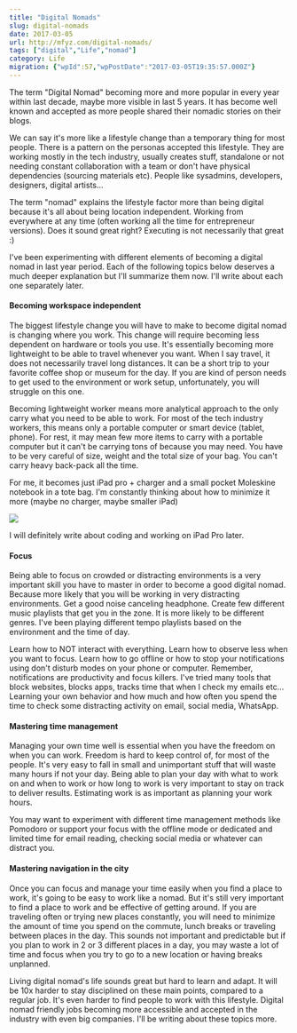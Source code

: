 ```yaml
---
title: "Digital Nomads"
slug: digital-nomads
date: 2017-03-05
url: http://mfyz.com/digital-nomads/
tags: ["digital","Life","nomad"]
category: Life
migration: {"wpId":57,"wpPostDate":"2017-03-05T19:35:57.000Z"}
---
```


The term "Digital Nomad" becoming more and more popular in every year within last decade, maybe more visible in last 5 years. It has become well known and accepted as more people shared their nomadic stories on their blogs.

We can say it's more like a lifestyle change than a temporary thing for most people. There is a pattern on the personas accepted this lifestyle. They are working mostly in the tech industry, usually creates stuff, standalone or not needing constant collaboration with a team or don't have physical dependencies (sourcing materials etc). People like sysadmins, developers, designers, digital artists...

The term "nomad" explains the lifestyle factor more than being digital because it's all about being location independent. Working from everywhere at any time (often working all the time for entrepreneur versions). Does it sound great right? Executing is not necessarily that great :)

I've been experimenting with different elements of becoming a digital nomad in last year period. Each of the following topics below deserves a much deeper explanation but I'll summarize them now. I'll write about each one separately later.

#### Becoming workspace independent

The biggest lifestyle change you will have to make to become digital nomad is changing where you work. This change will require becoming less dependent on hardware or tools you use. It's essentially becoming more lightweight to be able to travel whenever you want. When I say travel, it does not necessarily travel long distances. It can be a short trip to your favorite coffee shop or museum for the day. If you are kind of person needs to get used to the environment or work setup, unfortunately, you will struggle on this one.

Becoming lightweight worker means more analytical approach to the only carry what you need to be able to work. For most of the tech industry workers, this means only a portable computer or smart device (tablet, phone). For rest, it may mean few more items to carry with a portable computer but it can't be carrying tons of because you may need. You have to be very careful of size, weight and the total size of your bag. You can't carry heavy back-pack all the time.

For me, it becomes just iPad pro + charger and a small pocket Moleskine notebook in a tote bag. I'm constantly thinking about how to minimize it more (maybe no charger, maybe smaller iPad)

![](/images/archive/en/2020/05/ipad-tote-bag_onapnj.jpg?fit=1000%2C750&ssl=1)

I will definitely write about coding and working on iPad Pro later.

#### Focus

Being able to focus on crowded or distracting environments is a very important skill you have to master in order to become a good digital nomad. Because more likely that you will be working in very distracting environments. Get a good noise canceling headphone. Create few different music playlists that get you in the zone. It is more likely to be different genres. I've been playing different tempo playlists based on the environment and the time of day.

Learn how to NOT interact with everything. Learn how to observe less when you want to focus. Learn how to go offline or how to stop your notifications using don't disturb modes on your phone or computer. Remember, notifications are productivity and focus killers. I've tried many tools that block websites, blocks apps, tracks time that when I check my emails etc... Learning your own behavior and how much and how often you spend the time to check some distracting activity on email, social media, WhatsApp.

#### Mastering time management

Managing your own time well is essential when you have the freedom on when you can work. Freedom is hard to keep control of, for most of the people. It's very easy to fall in small and unimportant stuff that will waste many hours if not your day. Being able to plan your day with what to work on and when to work or how long to work is very important to stay on track to deliver results. Estimating work is as important as planning your work hours.

You may want to experiment with different time management methods like Pomodoro or support your focus with the offline mode or dedicated and limited time for email reading, checking social media or whatever can distract you.

#### Mastering navigation in the city

Once you can focus and manage your time easily when you find a place to work, it's going to be easy to work like a nomad. But it's still very important to find a place to work and be effective of getting around. If you are traveling often or trying new places constantly, you will need to minimize the amount of time you spend on the commute, lunch breaks or traveling between places in the day. This sounds not important and predictable but if you plan to work in 2 or 3 different places in a day, you may waste a lot of time and focus when you try to go to a new location or having breaks unplanned.

Living digital nomad's life sounds great but hard to learn and adapt. It will be 10x harder to stay disciplined on these main points, compared to a regular job. It's even harder to find people to work with this lifestyle. Digital nomad friendly jobs becoming more accessible and accepted in the industry with even big companies. I'll be writing about these topics more.